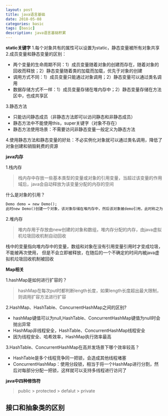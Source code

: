 ```yaml
---
layout: post
title: java语言基础
date: 2018-05-08
categories: basic
tags: [basic]
description: java语言基础积累
---
```


**static关键字**
1.每个对象共有的属性可以设置为static，静态变量被所有对象共享<br/>
2.成员变量和静态变量的区别：
- 两个变量的生命周期不同：1）成员变量随着对象的创建而存在，随着对象的回收而释放；2）静态变量随着类的加载而加载，优先于对象的创建
- 调用方式不同：1）成员变量只能通过对象调用；2）静态变量可以通过类名调用
- 数据存储方式不一样：1）成员变量存储在堆内存中；2）静态变量存储在方法区中，也成共享区

3.静态方法<br/>
- 只能访问静态成员（非静态方法即可以访问静态和非静态成员）
- 静态方法中不能使用this，super关键字（对象不存在）
- 静态方法使用场景：不需要访问非静态变量一般定义为静态方法

4.使用静态方法和静态变量的好处：不必实例化对象就可以通过类名调用，降低了对象创建和销毁耗费的资源

**java内存**

1.栈内存
> 栈内存中存放一些基本类型的变量或对象的引用变量，当超过该变量的作用域后，java会自动释放为该变量分配的内存的空间

什么是对象的引用？
```html
Demo demo = new Demo();
此时new Demo()创建一个对象，该对象存储在堆内存中，然后该对象被demo引用，此时称之为对象的引用
```

2.堆内存
> 堆内存用于存放由new创建的对象和数组，堆内存分配的内存，由java虚拟机垃圾回收机制自动回收

栈中的变量指向堆内存中的变量，数组和对象在没有引用变量引用时才变成垃圾，不能被再次使用，
但是不会立即被释放，在随后的一个不确定的时间内被java虚拟机垃圾回收机制被回收

**Map相关**

1.hashMap是如何进行扩容的？<br/>
> hashMap在每次put时都判断length长度，如果length长度超出最大限制，则调用扩容方法进行扩容

2.HashMap、HashTable、ConcurrentHashMap之间的区别?<br/>
- hashMap键值可以为null,HashTable、ConcurrentHashMap键值为null时会抛出异常
- HashMap非线程安全，HashTable、ConcurrentHashMap线程安全
- 因为线程安全、哈希效率，HashMap执行效率最高

3.HashTable、ConcurrentHashMap在高并发场景下哪个效率较高？
- HashTable是多个线程竞争同一把锁，会造成其他线程堵塞
- ConcurrentHashMap：使用分段锁，相当于将一个HashMap进行分割，然后对每部分分配一把锁，这样就可以支持多线程进行访问了

**java中四种修饰符**
> public > protected > defalut > private

**接口和抽象类的区别**
- 




